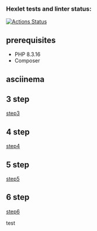 ### Hexlet tests and linter status:
[![Actions Status](https://github.com/aabelyaev/php-project-48/actions/workflows/hexlet-check.yml/badge.svg)](https://github.com/aabelyaev/php-project-48/actions)

## prerequisites

* PHP 8.3.16
* Composer

## asciinema
##  3 step ##
 [step3](https://asciinema.org/a/S6UkUckAwnc8Ype5JCOHqMJey)
## 4 step ##
 [step4](https://asciinema.org/a/QK6N8WGUUqGNIU1uxtPS0ZnIn)
## 5 step ##
 [step5](https://asciinema.org/a/3aQB4k0032lFYFiobB4dk3Jb3)
## 6 step ##
 [step6](https://asciinema.org/a/77uxxbWlDzVcpiJOJr2Uk6Zf2)

test